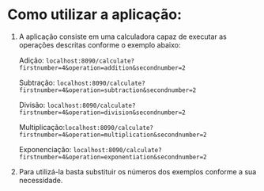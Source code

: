 # Como utilizar a aplicação:

1. A aplicação consiste em uma calculadora capaz de executar as operações descritas conforme o exemplo abaixo:

   Adição: `localhost:8090/calculate?firstnumber=4&operation=addition&secondnumber=2`
   
   Subtração: `localhost:8090/calculate?firstnumber=4&operation=subtraction&secondnumber=2`
   
   Divisão: `localhost:8090/calculate?firstnumber=4&operation=division&secondnumber=2`
   
   Multiplicação:`localhost:8090/calculate?firstnumber=4&operation=multiplication&secondnumber=2`
  
   Exponenciação: `localhost:8090/calculate?firstnumber=4&operation=exponentiation&secondnumber=2`

2. Para utilizá-la basta substituir os números dos exemplos conforme a sua necessidade.
